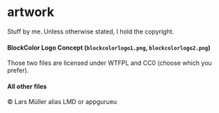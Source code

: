 # artwork
Stuff by me. Unless otherwise stated, I hold the copyright.

#### BlockColor Logo Concept (`blockcolorlogo1.png`, `blockcolorlogo2.png`)
Those two files are licensed under WTFPL and CC0 (choose which you prefer).

#### All other files
© Lars Müller alias LMD or appgurueu

